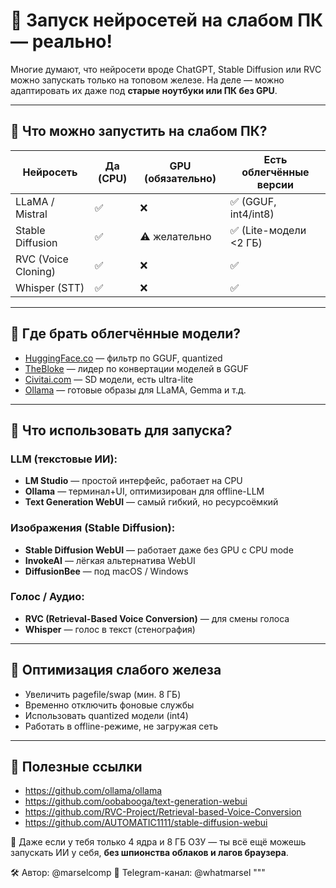 # 🧠 Запуск нейросетей на слабом ПК — реально!

Многие думают, что нейросети вроде ChatGPT, Stable Diffusion или RVC можно запускать только на топовом железе. На деле — можно адаптировать их даже под **старые ноутбуки или ПК без GPU**.

---

## 🔸 Что можно запустить на слабом ПК?

| Нейросеть        | Да (CPU) | GPU (обязательно) | Есть облегчённые версии |
|------------------|----------|--------------------|--------------------------|
| LLaMA / Mistral  | ✅        | ❌                 | ✅ (GGUF, int4/int8)     |
| Stable Diffusion | ✅        | ⚠️ желательно       | ✅ (Lite-модели <2 ГБ)   |
| RVC (Voice Cloning) | ✅    | ❌                 | ✅                       |
| Whisper (STT)    | ✅        | ❌                 | ✅                       |

---

## 🔸 Где брать облегчённые модели?

- [HuggingFace.co](https://huggingface.co/) — фильтр по GGUF, quantized
- [TheBloke](https://huggingface.co/TheBloke) — лидер по конвертации моделей в GGUF
- [Civitai.com](https://civitai.com) — SD модели, есть ultra-lite
- [Ollama](https://ollama.com) — готовые образы для LLaMA, Gemma и т.д.

---

## 🔸 Что использовать для запуска?

### LLM (текстовые ИИ):
- **LM Studio** — простой интерфейс, работает на CPU
- **Ollama** — терминал+UI, оптимизирован для offline-LLM
- **Text Generation WebUI** — самый гибкий, но ресурсоёмкий

### Изображения (Stable Diffusion):
- **Stable Diffusion WebUI** — работает даже без GPU с CPU mode
- **InvokeAI** — лёгкая альтернатива WebUI
- **DiffusionBee** — под macOS / Windows

### Голос / Аудио:
- **RVC (Retrieval-Based Voice Conversion)** — для смены голоса
- **Whisper** — голос в текст (стенография)

---

## 🔸 Оптимизация слабого железа

- Увеличить pagefile/swap (мин. 8 ГБ)
- Временно отключить фоновые службы
- Использовать quantized модели (int4)
- Работать в offline-режиме, не загружая сеть

---

## 📎 Полезные ссылки

- https://github.com/ollama/ollama  
- https://github.com/oobabooga/text-generation-webui  
- https://github.com/RVC-Project/Retrieval-based-Voice-Conversion  
- https://github.com/AUTOMATIC1111/stable-diffusion-webui


🧰 Даже если у тебя только 4 ядра и 8 ГБ ОЗУ — ты всё ещё можешь запускать ИИ у себя, **без шпионства облаков и лагов браузера**.

🛠 Автор: @marselcomp
📡 Telegram-канал: @whatmarsel
"""
